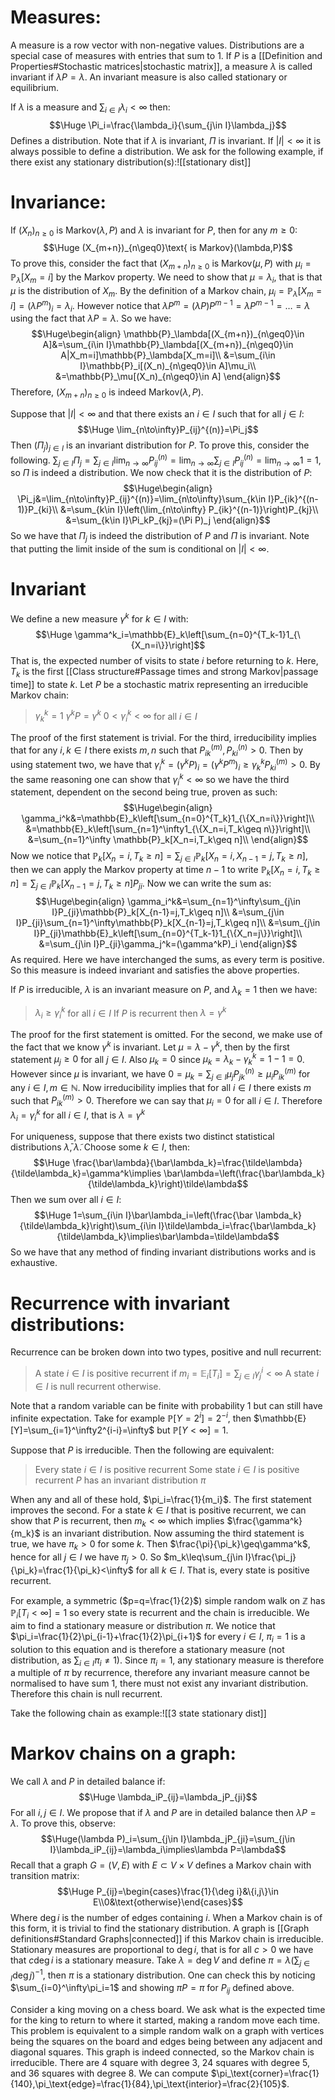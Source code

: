 # Measures:

A measure is a row vector with non-negative values. Distributions are a special case of measures with entries that sum to $1$. If $P$ is a [[Definition and Properties#Stochastic matrices|stochastic matrix]], a measure $\lambda$ is called invariant if $\lambda P=\lambda$. An invariant measure is also called stationary or equilibrium.

If $\lambda$ is a measure and $\sum_{i\in I}\lambda_i<\infty$ then:$$\Huge \Pi_i=\frac{\lambda_i}{\sum_{j\in I}\lambda_j}$$Defines a distribution. Note that if $\lambda$ is invariant, $\Pi$ is invariant. If $|I|<\infty$ it is always possible to define a distribution. We ask for the following example, if there exist any stationary distribution(s):![[stationary dist]]
# Invariance:

If $(X_n)_{n\geq0}$ is $\text{Markov}(\lambda,P)$ and $\lambda$ is invariant for $P$, then for any $m\geq0$:$$\Huge (X_{m+n})_{n\geq0}\text{ is Markov}(\lambda,P)$$To prove this, consider the fact that $(X_{m+n})_{n\geq0}$ is $\text{Markov}(\mu,P)$ with $\mu_i=\mathbb{P}_\lambda[X_m=i]$ by the Markov property. We need to show that $\mu=\lambda_i$, that is that $\mu$ is the distribution of $X_m$. By the definition of a Markov chain, $\mu_i=\mathbb{P}_\lambda[X_m=i]=(\lambda P^m)_i=\lambda_i$. However notice that $\lambda P^m=(\lambda P)P^{m-1}=\lambda P^{m-1}=\dots=\lambda$ using the fact that $\lambda P=\lambda$. So we have:$$\Huge\begin{align}
\mathbb{P}_\lambda[(X_{m+n})_{n\geq0}\in A]&=\sum_{i\in I}\mathbb{P}_\lambda[(X_{m+n})_{n\geq0}\in A|X_m=i]\mathbb{P}_\lambda[X_m=i]\\
&=\sum_{i\in I}\mathbb{P}_i[(X_n)_{n\geq0}\in A]\mu_i\\
&=\mathbb{P}_\mu[(X_n)_{n\geq0}\in A]
\end{align}$$Therefore, $(X_{m+n})_{n\geq0}$ is indeed $\text{Markov}(\lambda,P)$.

Suppose that $|I|<\infty$ and that there exists an $i\in I$ such that for all $j\in I$:$$\Huge \lim_{n\to\infty}P_{ij}^{(n)}=\Pi_j$$Then $(\Pi_j)_{j\in I}$ is an invariant distribution for $P$. To prove this, consider the following. $\sum_{j\in I}\Pi_j=\sum_{j\in I}\lim_{n\to\infty}P_{ij}^{(n)}=\lim_{n\to\infty}\sum_{j\in I}P_{ij}^{(n)}=\lim_{n\to\infty}1=1$, so $\Pi$ is indeed a distribution. We now check that it is the distribution of $P$:$$\Huge\begin{align}
\Pi_j&=\lim_{n\to\infty}P_{ij}^{(n)}=\lim_{n\to\infty}\sum_{k\in I}P_{ik}^{(n-1)}P_{ki}\\
&=\sum_{k\in I}\left(\lim_{n\to\infty} P_{ik}^{(n-1)}\right)P_{kj}\\
&=\sum_{k\in I}\Pi_kP_{kj}=(\Pi P)_j
\end{align}$$So we have that $\Pi_j$ is indeed the distribution of $P$ and $\Pi$ is invariant. Note that putting the limit inside of the sum is conditional on $|I|<\infty$.

# Invariant 

We define a new measure $\gamma^k$ for $k\in I$ with:$$\Huge \gamma^k_i=\mathbb{E}_k\left[\sum_{n=0}^{T_k-1}1_{\{X_n=i\}}\right]$$That is, the expected number of visits to state $i$ before returning to $k$. Here, $T_k$ is the first [[Class structure#Passage times and strong Markov|passage time]] to state $k$. Let $P$ be a stochastic matrix representing an irreducible Markov chain:
> $\gamma_k^k=1$
> $\gamma^kP=\gamma^k$
> $0<\gamma^k_i<\infty$ for all $i\in I$

The proof of the first statement is trivial. For the third, irreducibility implies that for any $i,k\in I$ there exists $m,n$ such that $P_{ik}^{(m)},P_{ki}^{(n)}>0$. Then by using statement two, we have that $\gamma_i^k=(\gamma^kP)_i=(\gamma^kP^m)_i\geq\gamma_k^kP_{ki}^{(m)}>0$. By the same reasoning one can show that $\gamma_i^k<\infty$ so we have the third statement, dependent on the second being true, proven as such:$$\Huge\begin{align}
\gamma_i^k&=\mathbb{E}_k\left[\sum_{n=0}^{T_k}1_{\{X_n=i\}}\right]\\
&=\mathbb{E}_k\left[\sum_{n=1}^\infty1_{\{X_n=i,T_k\geq n\}}\right]\\
&=\sum_{n=1}^\infty \mathbb{P}_k[X_n=i,T_k\geq n]\\
\end{align}$$Now we notice that $\mathbb{P}_k[X_n=i,T_k\geq n]=\sum_{j\in I}\mathbb{P}_k[X_n=i,X_{n-1}=j,T_k\geq n]$, then we can apply the Markov property at time $n-1$ to write $\mathbb{P}_k[X_n=i,T_k\geq n]=\sum_{j\in I}\mathbb{P}_k[X_{n-1}=j,T_k\geq n]P_{ji}$. Now we can write the sum as:$$\Huge\begin{align}
\gamma_i^k&=\sum_{n=1}^\infty\sum_{j\in I}P_{ji}\mathbb{P}_k[X_{n-1}=j,T_k\geq n]\\
&=\sum_{j\in I}P_{ji}\sum_{n=1}^\infty\mathbb{P}_k[X_{n-1}=j,T_k\geq n]\\
&=\sum_{j\in I}P_{ji}\mathbb{E}_k\left[\sum_{n=0}^{T_k-1}1_{\{X_n=j\}}\right]\\
&=\sum_{j\in I}P_{ji}\gamma_j^k=(\gamma^kP)_i
\end{align}$$As required. Here we have interchanged the sums, as every term is positive. So this measure is indeed invariant and satisfies the above properties. 

If $P$ is irreducible, $\lambda$ is an invariant measure on $P$, and $\lambda_k=1$ then we have:
> $\lambda_i\geq \gamma_i^k$ for all $i\in I$
> If $P$ is recurrent then $\lambda=\gamma^k$

The proof for the first statement is omitted. For the second, we make use of the fact that we know $\gamma^k$ is invariant. Let $\mu=\lambda-\gamma^k$, then by the first statement $\mu_j\geq0$ for all $j\in I$. Also $\mu_k=0$ since $\mu_k=\lambda_k-\gamma^k_k=1-1=0$. However since $\mu$ is invariant, we have $0=\mu_k=\sum_{j\in I}\mu_jP_{jk}^{(n)}\geq\mu_iP_{ik}^{(m)}$ for any $i\in I,m\in\mathbb{N}$. Now irreducibility implies that for all $i\in I$ there exists $m$ such that $P_{ik}^{(m)}>0$. Therefore we can say that $\mu_i=0$ for all $i\in I$. Therefore $\lambda_i=\gamma_i^k$ for all $i\in I$, that is $\lambda=\gamma^k$

For uniqueness, suppose that there exists two distinct statistical distributions $\bar\lambda,\tilde\lambda$. Choose some $k\in I$, then:$$\Huge \frac{\bar\lambda}{\bar\lambda_k}=\frac{\tilde\lambda}{\tilde\lambda_k}=\gamma^k\implies \bar\lambda=\left(\frac{\bar\lambda_k}{\tilde\lambda_k}\right)\tilde\lambda$$Then we sum over all $i\in I$:$$\Huge 1=\sum_{i\in I}\bar\lambda_i=\left(\frac{\bar \lambda_k}{\tilde\lambda_k}\right)\sum_{i\in I}\tilde\lambda_i=\frac{\bar\lambda_k}{\tilde\lambda_k}\implies\bar\lambda=\tilde\lambda$$So we have that any method of finding invariant distributions works and is exhaustive.

# Recurrence with invariant distributions:

Recurrence can be broken down into two types, positive and null recurrent:
> A state $i\in I$ is positive recurrent if $m_i=\mathbb{E}_i[T_i]=\sum_{j\in I}\gamma_j^i<\infty$
> A state $i\in I$ is null recurrent otherwise.

Note that a random variable can be finite with probability $1$ but can still have infinite expectation. Take for example $\mathbb{P}[Y=2^i]=2^{-i}$, then $\mathbb{E}[Y]=\sum_{i=1}^\infty2^{i-i}=\infty$ but $\mathbb{P}[Y<\infty]=1$.

Suppose that $P$ is irreducible. Then the following are equivalent:
> Every state $i\in I$ is positive recurrent
> Some state $i\in I$ is positive recurrent
> $P$ has an invariant distribution $\pi$

When any and all of these hold, $\pi_i=\frac{1}{m_i}$. The first statement improves the second. For a state $k\in I$ that is positive recurrent, we can show that $P$ is recurrent, then $m_k<\infty$ which implies $\frac{\gamma^k}{m_k}$ is an invariant distribution. Now assuming the third statement is true, we have $\pi_k>0$ for some $k$. Then $\frac{\pi}{\pi_k}\geq\gamma^k$, hence for all $j\in I$ we have $\pi_j>0$. So $m_k\leq\sum_{j\in I}\frac{\pi_j}{\pi_k}=\frac{1}{\pi_k}<\infty$ for all $k\in I$. That is, every state is positive recurrent. 

For example, a symmetric ($p=q=\frac{1}{2}$) simple random walk on $\mathbb{Z}$ has $\mathbb{P}_i[T_i<\infty]=1$ so every state is recurrent and the chain is irreducible. We aim to find a stationary measure or distribution $\pi$. We notice that $\pi_i=\frac{1}{2}\pi_{i-1}+\frac{1}{2}\pi_{i+1}$ for every $i\in I$, $\pi_i=1$ is a solution to this equation and is therefore a stationary measure (not distribution, as $\sum_{i\in I}\pi_i\neq1$). Since $\pi_i=1$, any stationary measure is therefore a multiple of $\pi$ by recurrence, therefore any invariant measure cannot be normalised to have sum $1$, there must not exist any invariant distribution. Therefore this chain is null recurrent.

Take the following chain as example:![[3 state stationary dist]]
# Markov chains on a graph:

We call $\lambda$ and $P$ in detailed balance if:$$\Huge \lambda_iP_{ij}=\lambda_jP_{ji}$$For all $i,j\in I$. We propose that if $\lambda$ and $P$ are in detailed balance then $\lambda P=\lambda$. To prove this, observe:$$\Huge(\lambda P)_i=\sum_{j\in I}\lambda_jP_{ji}=\sum_{j\in I}\lambda_iP_{ij}=\lambda_i\implies\lambda P=\lambda$$
Recall that a graph $G=(V,E)$ with $E\subset V\times V$ defines a Markov chain with transition matrix:$$\Huge P_{ij}=\begin{cases}\frac{1}{\deg i}&\{i,j\}\in E\\0&\text{otherwise}\end{cases}$$Where $\deg i$ is the number of edges containing $i$. When a Markov chain is of this form, it is trivial to find the stationary distribution. A graph is [[Graph definitions#Standard Graphs|connected]] if this Markov chain is irreducible. Stationary measures are proportional to $\deg i$, that is for all $c>0$ we have that $c\deg i$ is a stationary measure. Take $\lambda=\deg V$ and define $\pi=\lambda(\sum_{j\in I}\deg j)^{-1}$, then $\pi$ is a stationary distribution. One can check this by noticing $\sum_{i=0}^\infty\pi_i=1$ and showing $\pi P=\pi$ for $P_{ij}$ defined above.

Consider a king moving on a chess board. We ask what is the expected time for the king to return to where it started, making a random move each time. This problem is equivalent to a simple random walk on a graph with vertices being the squares on the board and edges being between any adjacent and diagonal squares. This graph is indeed connected, so the Markov chain is irreducible. There are $4$ square with degree $3$, $24$ squares with degree $5$, and $36$ squares with degree $8$. We can compute $\pi_\text{corner}=\frac{1}{140},\pi_\text{edge}=\frac{1}{84},\pi_\text{interior}=\frac{2}{105}$. 

